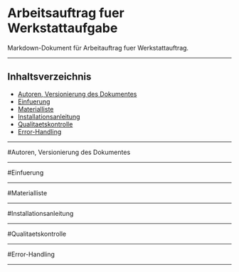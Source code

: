 # Arbeitsauftrag fuer Werkstattaufgabe

Markdown-Dokument für Arbeitauftrag fuer Werkstattauftrag.

***

## Inhaltsverzeichnis

* [Autoren, Versionierung des Dokumentes](/)
* [Einfuerung](/)
* [Materialliste](/)
* [Installationsanleitung](/)
* [Qualitaetskontrolle](/)
* [Error-Handling](/)

***

#Autoren, Versionierung des Dokumentes

***

#Einfuerung

***

#Materialliste

***

#Installationsanleitung

***

#Qualitaetskontrolle

***

#Error-Handling

***